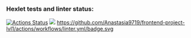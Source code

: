 ### Hexlet tests and linter status:
[![Actions Status](https://github.com/Anastasia9719/frontend-project-lvl1/workflows/hexlet-check/badge.svg)](https://github.com/Anastasia9719/frontend-project-lvl1/actions)
<a href="https://codeclimate.com/github/Anastasia9719/frontend-project-lvl1/maintainability"><img src="https://api.codeclimate.com/v1/badges/5c2871031a3b9722a658/maintainability" /></a>
https://github.com/Anastasia9719/frontend-project-lvl1/actions/workflows/linter.yml/badge.svg
